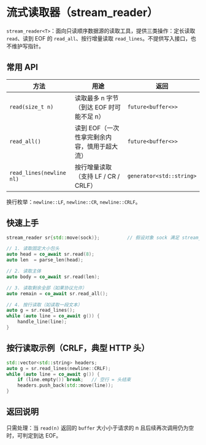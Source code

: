 # 流式读取器（stream_reader）

`stream_reader<T>`：面向只读顺序数据源的读取工具，提供三类操作：定长读取 `read`、读到 EOF 的 `read_all`、按行增量读取 `read_lines`。不提供写入接口，也不维护写指针。

## 常用 API

| 方法                     | 用途                                         | 返回                     |
| ------------------------ | -------------------------------------------- | ------------------------ |
| `read(size_t n)`         | 读取最多 n 字节（到达 EOF 时可能不足 n）     | `future<buffer<>>`       |
| `read_all()`             | 读到 EOF（一次性拿完剩余内容，慎用于超大流） | `future<buffer<>>`       |
| `read_lines(newline nl)` | 按行增量读取（支持 LF / CR / CRLF）          | `generator<std::string>` |

换行枚举：`newline::LF`, `newline::CR`, `newline::CRLF`。

## 快速上手

```cpp
stream_reader sr{std::move(sock)};          // 假设对象 sock 满足 stream_read 概念

// 1. 读取固定大小包头
auto head = co_await sr.read(8);
auto len  = parse_len(head);

// 2. 读取主体
auto body = co_await sr.read(len);

// 3. 读取剩余全部（如果协议允许）
auto remain = co_await sr.read_all();

// 4. 按行读取（如读取一段文本）
auto g = sr.read_lines();
while (auto line = co_await g()) {
    handle_line(line);
}
```

## 按行读取示例（CRLF，典型 HTTP 头）

```cpp
std::vector<std::string> headers;
auto g = sr.read_lines(newline::CRLF);
while (auto line = co_await g()) {
    if (line.empty()) break;   // 空行 = 头结束
    headers.push_back(std::move(line));
}
```

## 返回说明

只需处理：当 `read(n)` 返回的 `buffer` 大小小于请求的 n 且后续再次调用仍为空时，可判定到达 EOF。
